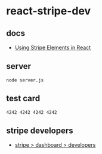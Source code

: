 # react-stripe-dev
## docs
- [Using Stripe Elements in React](https://stripe.com/docs/recipes/elements-react)

## server

```
node server.js
```

## test card
```
4242 4242 4242 4242
```

## stripe developers
- [stripe > dashboard > developers](https://dashboard.stripe.com/test/developers)
